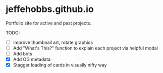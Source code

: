 # jeffehobbs.github.io
Portfolio site for active and past projects.

TODO: 

* [ ] Improve thumbnail art, rotate graphics
* [ ] Add "What's This?" function to explain each project via helpful modal
* [ ] Add bots
* [X] Add OG metadata
* [X] Stagger loading of cards in visually nifty way
